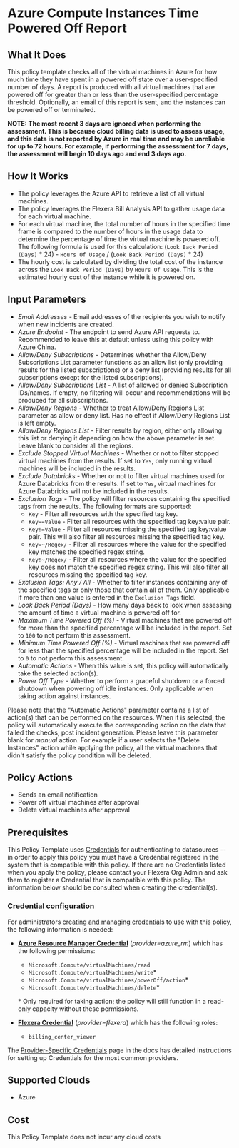 # Azure Compute Instances Time Powered Off Report

## What It Does

This policy template checks all of the virtual machines in Azure for how much time they have spent in a powered off state over a user-specified number of days. A report is produced with all virtual machines that are powered off for greater than or less than the user-specified percentage threshold. Optionally, an email of this report is sent, and the instances can be powered off or terminated.

__NOTE: The most recent 3 days are ignored when performing the assessment. This is because cloud billing data is used to assess usage, and this data is not reported by Azure in real time and may be unreliable for up to 72 hours. For example, if performing the assessment for 7 days, the assessment will begin 10 days ago and end 3 days ago.__

## How It Works

- The policy leverages the Azure API to retrieve a list of all virtual machines.
- The policy leverages the Flexera Bill Analysis API to gather usage data for each virtual machine.
- For each virtual machine, the total number of hours in the specified time frame is compared to the number of hours in the usage data to determine the percentage of time the virtual machine is powered off. The following formula is used for this calculation: (`Look Back Period (Days)` \* 24) - `Hours Of Usage` / (`Look Back Period (Days)` \* 24)
- The hourly cost is calculated by dividing the total cost of the instance across the `Look Back Period (Days)` by `Hours Of Usage`. This is the estimated hourly cost of the instance while it is powered on.

## Input Parameters

- *Email Addresses* - Email addresses of the recipients you wish to notify when new incidents are created.
- *Azure Endpoint* - The endpoint to send Azure API requests to. Recommended to leave this at default unless using this policy with Azure China.
- *Allow/Deny Subscriptions* - Determines whether the Allow/Deny Subscriptions List parameter functions as an allow list (only providing results for the listed subscriptions) or a deny list (providing results for all subscriptions except for the listed subscriptions).
- *Allow/Deny Subscriptions List* - A list of allowed or denied Subscription IDs/names. If empty, no filtering will occur and recommendations will be produced for all subscriptions.
- *Allow/Deny Regions* - Whether to treat Allow/Deny Regions List parameter as allow or deny list. Has no effect if Allow/Deny Regions List is left empty.
- *Allow/Deny Regions List* - Filter results by region, either only allowing this list or denying it depending on how the above parameter is set. Leave blank to consider all the regions.
- *Exclude Stopped Virtual Machines* - Whether or not to filter stopped virtual machines from the results. If set to `Yes`, only running virtual machines will be included in the results.
- *Exclude Databricks* - Whether or not to filter virtual machines used for Azure Databricks from the results. If set to `Yes`, virtual machines for Azure Databricks will not be included in the results.
- *Exclusion Tags* - The policy will filter resources containing the specified tags from the results. The following formats are supported:
  - `Key` - Filter all resources with the specified tag key.
  - `Key==Value` - Filter all resources with the specified tag key:value pair.
  - `Key!=Value` - Filter all resources missing the specified tag key:value pair. This will also filter all resources missing the specified tag key.
  - `Key=~/Regex/` - Filter all resources where the value for the specified key matches the specified regex string.
  - `Key!~/Regex/` - Filter all resources where the value for the specified key does not match the specified regex string. This will also filter all resources missing the specified tag key.
- *Exclusion Tags: Any / All* - Whether to filter instances containing any of the specified tags or only those that contain all of them. Only applicable if more than one value is entered in the `Exclusion Tags` field.
- *Look Back Period (Days)* - How many days back to look when assessing the amount of time a virtual machine is powered off for.
- *Maximum Time Powered Off (%)* - Virtual machines that are powered off for more than the specified percentage will be included in the report. Set to `100` to not perform this assessment.
- *Minimum Time Powered Off (%)* - Virtual machines that are powered off for less than the specified percentage will be included in the report. Set to `0` to not perform this assessment.
- *Automatic Actions* - When this value is set, this policy will automatically take the selected action(s).
- *Power Off Type* - Whether to perform a graceful shutdown or a forced shutdown when powering off idle instances. Only applicable when taking action against instances.

Please note that the "Automatic Actions" parameter contains a list of action(s) that can be performed on the resources. When it is selected, the policy will automatically execute the corresponding action on the data that failed the checks, post incident generation. Please leave this parameter blank for *manual* action. For example if a user selects the "Delete Instances" action while applying the policy, all the virtual machines that didn't satisfy the policy condition will be deleted.

## Policy Actions

- Sends an email notification
- Power off virtual machines after approval
- Delete virtual machines after approval

## Prerequisites

This Policy Template uses [Credentials](https://docs.flexera.com/flexera/EN/Automation/ManagingCredentialsExternal.htm) for authenticating to datasources -- in order to apply this policy you must have a Credential registered in the system that is compatible with this policy. If there are no Credentials listed when you apply the policy, please contact your Flexera Org Admin and ask them to register a Credential that is compatible with this policy. The information below should be consulted when creating the credential(s).

### Credential configuration

For administrators [creating and managing credentials](https://docs.flexera.com/flexera/EN/Automation/ManagingCredentialsExternal.htm) to use with this policy, the following information is needed:

- [**Azure Resource Manager Credential**](https://docs.flexera.com/flexera/EN/Automation/ProviderCredentials.htm#automationadmin_109256743_1124668) (*provider=azure_rm*) which has the following permissions:
  - `Microsoft.Compute/virtualMachines/read`
  - `Microsoft.Compute/virtualMachines/write`*
  - `Microsoft.Compute/virtualMachines/powerOff/action`*
  - `Microsoft.Compute/virtualMachines/delete`*

  \* Only required for taking action; the policy will still function in a read-only capacity without these permissions.

- [**Flexera Credential**](https://docs.flexera.com/flexera/EN/Automation/ProviderCredentials.htm) (*provider=flexera*) which has the following roles:
  - `billing_center_viewer`

The [Provider-Specific Credentials](https://docs.flexera.com/flexera/EN/Automation/ProviderCredentials.htm) page in the docs has detailed instructions for setting up Credentials for the most common providers.

## Supported Clouds

- Azure

## Cost

This Policy Template does not incur any cloud costs
